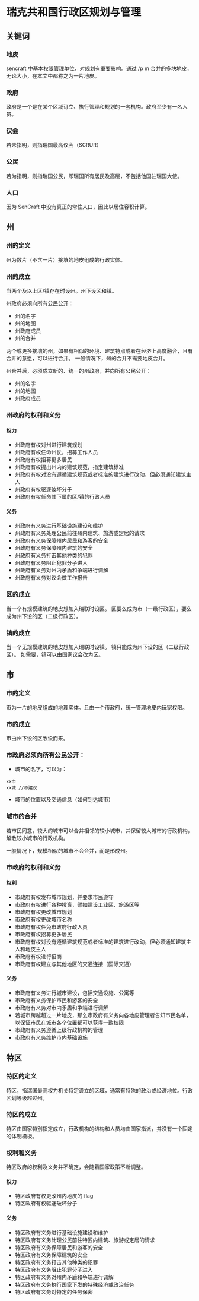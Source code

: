 # 瑞克共和国行政区规划与管理

## 关键词

### 地皮

sencraft 中基本权限管理单位，对规划有重要影响。通过  /p m  合并的多块地皮，无论大小，在本文中都称之为一片地皮。

### 政府

政府是一个是在某个区域订立、执行管理和规划的一套机构。政府至少有一名人员。

### 议会

若未指明，则指瑞国最高议会（SCRUR）

### 公民

若为指明，则指瑞国公民，即瑞国所有居民及高层，不包括他国驻瑞国大使。

### 人口

因为 SenCraft 中没有真正的常住人口，因此以居住容积计算。

## 州

### 州的定义

州为数片（不含一片）接壤的地皮组成的行政实体。

### 州的成立

当两个及以上区/镇存在时设州。州下设区和镇。

州政府必须向所有公民公开：

- 州的名字
- 州的地图
- 州政府成员
- 州的合并

两个或更多接壤的州，如果有相似的环境、建筑特点或者在经济上高度融合，且有合并的意愿，可以进行合并。
一般情况下，州的合并不需要地皮合并。

州合并后，必须成立新的、统一的州政府，并向所有公民公开：

- 州的名字
- 州的地图
- 州政府成员

### 州政府的权利和义务

#### 权力

- 州政府有权对州进行建筑规划
- 州政府有权任命州长，招募工作人员
- 州政府有权招募更多居民
- 州政府有权提出州内的建筑规范，指定建筑标准
- 州政府有权对没有遵循建筑规范或者标准的建筑进行改动，但必须通知建筑主人
- 州政府有权驱逐破坏分子
- 州政府有权任命其下属的区/镇的行政人员

#### 义务

- 州政府有义务进行基础设施建设和维护
- 州政府有义务处理公民前往州内建筑、旅游或定居的请求
- 州政府有义务保障州内居民和游客的安全
- 州政府有义务保障州内建筑的安全
- 州政府有义务打击其他种类的犯罪
- 州政府有义务阻止犯罪分子进入
- 州政府有义务对州内矛盾和争端进行调解
- 州政府有义务对议会做工作报告

### 区的成立

当一个有规模建筑的地皮想加入瑞联时设区。
区要么成为市（一级行政区），要么成为州下设的区（二级行政区）。

### 镇的成立

当一个无规模建筑的地皮想加入瑞联时设镇。
镇只能成为州下设的区（二级行政区）。
如需要，镇可以由国家议会改为区。

## 市

### 市的定义

市为一片的地皮组成的地理实体。且由一个市政府，统一管理地皮内玩家权限。

### 市的成立

市由州下设的区改设而来。

### 市政府必须向所有公民公开：

- 城市的名字，可以为：

```
xx市
xx城 //不建议
```

- 城市的位置以及交通信息（如何到达城市）

### 城市的合并

若市民同意，较大的城市可以合并相邻的较小城市，并保留较大城市的行政机构，解散较小城市的行政机构。

一般情况下，规模相似的城市不会合并，而是形成州。

### 市政府的权利和义务

#### 权利

- 市政府有权发布城市规划，并要求市民遵守
- 市政府有权进行各种投资，譬如建设工业区、旅游区等
- 市政府有权更改城市规划
- 市政府有权更改城市名称
- 市政府有权任免市政府行政人员
- 市政府有权招募更多居民
- 市政府有权对没有遵循建筑规范或者标准的建筑进行改动，但必须通知建筑主人和地皮主人
- 市政府有权进行招商
- 市政府有权建立与其他地区的交通连接（国际交通）

#### 义务

- 市政府有义务进行城市建设，包括交通设施、公寓等
- 市政府有义务保护市民和游客的安全
- 市政府有义务对市内矛盾和争端进行调解
- 若城市跨越超过一片地皮，那么市政府有义务向各地皮管理者告知市民名单，以保证市民在城市各个位置都可以获得一致权限
- 市政府有义务遵循上级行政机构的管理
- 市政府有义务维护市内基础设施

## 特区

### 特区的定义

特区，指瑞国最高权力机关特定设立的区域，通常有特殊的政治或经济地位。行政区划等级超过州。

### 特区的成立

特区由国家特别指定成立，行政机构的结构和人员均由国家指派，并没有一个固定的体制模板。

### 权利和义务

特区政府的权利及义务并不确定，会随着国家政策不断调整。

#### 权力

- 特区政府有权更改州内地皮的 flag
- 特区政府有权驱逐破坏分子

#### 义务

- 特区政府有义务进行基础设施建设和维护
- 特区政府有义务处理公民前往特区内建筑、旅游或定居的请求
- 特区政府有义务保障居民和游客的安全
- 特区政府有义务保障建筑的安全
- 特区政府有义务打击其他种类的犯罪
- 特区政府有义务阻止犯罪分子进入
- 特区政府有义务对州内矛盾和争端进行调解
- 特区政府有义务执行国家下发的特殊经济或政治任务
- 特区政府有义务对特定的任务保密
